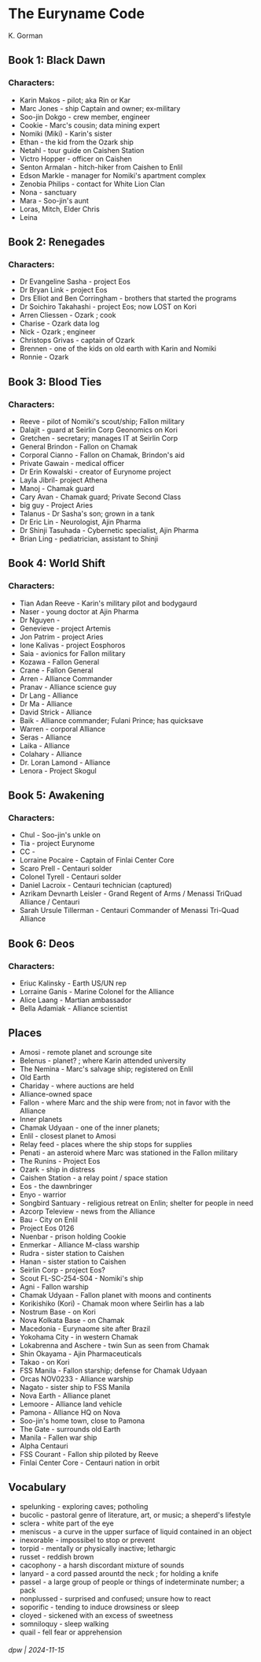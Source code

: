 # The Euryname Code

K. Gorman

## Book 1: Black Dawn

### Characters:

* Karin Makos - pilot; aka Rin or Kar
* Marc Jones - ship Captain and owner; ex-military
* Soo-jin Dokgo - crew member, engineer
* Cookie - Marc's cousin; data mining expert
* Nomiki (Miki) - Karin's sister
* Ethan - the kid from the Ozark ship
* Netahl - tour guide on Caishen Station
* Victro Hopper - officer on Caishen
* Senton Armalan - hitch-hiker from Caishen to Enlil
* Edson Markle - manager for Nomiki's apartment complex
* Zenobia Philips - contact for White Lion Clan
* Nona - sanctuary
* Mara - Soo-jin's aunt
* Loras, Mitch, Elder Chris
* Leina

## Book 2: Renegades

### Characters:

* Dr Evangeline Sasha - project Eos
* Dr Bryan Link - project Eos
* Drs Elliot and Ben Corringham - brothers that started the programs
* Dr Soichiro Takahashi - project Eos; now LOST on Kori
* Arren Cliessen - Ozark ; cook
* Charise - Ozark data log
* Nick - Ozark ; engineer
* Christops Grivas - captain of Ozark
* Brennen - one of the kids on old earth with Karin and Nomiki
* Ronnie - Ozark

## Book 3: Blood Ties

### Characters:

* Reeve - pilot of Nomiki's scout/ship; Fallon military
* Dalajit - guard at Seirlin Corp Geonomics on Kori
* Gretchen - secretary; manages IT at Seirlin Corp
* General Brindon - Fallon on Chamak
* Corporal Cianno - Fallon on Chamak, Brindon's aid
* Private Gawain - medical officer
* Dr Erin Kowalski - creator of Eurynome project
* Layla Jibril- project Athena
* Manoj - Chamak guard
* Cary Avan - Chamak guard; Private Second Class
* big guy - Project Aries
* Talanus - Dr Sasha's son; grown in a tank
* Dr Eric Lin - Neurologist, Ajin Pharma
* Dr Shinji Tasuhada - Cybernetic specialist, Ajin Pharma
* Brian Ling - pediatrician, assistant to Shinji

## Book 4: World Shift

### Characters:

* Tian Adan Reeve - Karin's military pilot and bodygaurd
* Naser - young doctor at Ajin Pharma
* Dr Nguyen - 
* Genevieve - project Artemis
* Jon Patrim - project Aries
* Ione Kalivas - project Eosphoros 
* Saia - avionics for Fallon military
* Kozawa - Fallon General
* Crane - Fallon General
* Arren - Alliance Commander
* Pranav - Alliance science guy
* Dr Lang - Alliance
* Dr Ma - Alliance
* David Strick - Alliance
* Baik - Alliance commander; Fulani Prince; has quicksave
* Warren - corporal Alliance
* Seras - Alliance
* Laika - Alliance
* Colahary - Alliance
* Dr. Loran Lamond - Alliance 
* Lenora - Project Skogul

## Book 5: Awakening

### Characters:

* Chul - Soo-jin's unkle on 
* Tia - project Eurynome
* CC -
* Lorraine Pocaire - Captain of Finlai Center Core
* Scaro Prell - Centauri solder
* Colonel Tyrell - Centauri solder
* Daniel Lacroix - Centauri technician (captured)
* Azrikam Devnarth Leisler - Grand Regent of Arms / Menassi TriQuad Alliance / Centauri
* Sarah Ursule Tillerman - Centauri Commander of Menassi Tri-Quad Alliance

## Book 6: Deos

### Characters:

* Eriuc Kalinsky - Earth US/UN rep
* Lorraine Ganis - Marine Colonel for the Alliance
* Alice Laang - Martian ambassador
* Bella Adamiak - Alliance scientist

## Places

* Amosi - remote planet and scrounge site
* Belenus - planet? ; where Karin attended university
* The Nemina - Marc's salvage ship; registered on Enlil
* Old Earth
* Chariday - where auctions are held
* Alliance-owned space
* Fallon - where Marc and the ship were from; not in favor with the Alliance
* Inner planets
* Chamak Udyaan - one of the inner planets;
* Enlil - closest planet to Amosi
* Relay feed - places where the ship stops for supplies
* Penati - an asteroid where Marc was stationed in the Fallon military
* The Runins - Project Eos
* Ozark - ship in distress
* Caishen Station - a relay point / space station
* Eos - the dawnbringer
* Enyo - warrior
* Songbird Santuary - religious retreat on Enlin; shelter for people in need
* Azcorp Teleview - news from the Alliance
* Bau - City on Enlil
* Project Eos  0126
* Nuenbar - prison holding Cookie
* Enmerkar - Alliance M-class warship
* Rudra -  sister station to Caishen
* Hanan - sister station to Caishen
* Seirlin Corp - project Eos?
* Scout FL-SC-254-S04 - Nomiki's ship
* Agni - Fallon warship
* Chamak Udyaan - Fallon planet with moons and continents
* Korikishiko (Kori) - Chamak moon where Seirlin has a lab
* Nostrum Base - on Kori
* Nova Kolkata Base - on Chamak
* Macedonia - Eurynaome site after Brazil
* Yokohama City - in western Chamak
* Lokabrenna and Aschere - twin Sun as seen from Chamak
* Shin Okayama - Ajin Pharmaceuticals
* Takao - on Kori
* FSS Manila - Fallon starship; defense for Chamak Udyaan
* Orcas NOV0233 - Alliance warship
* Nagato - sister ship to FSS Manila
* Nova Earth - Alliance planet
* Lemoore - Alliance land vehicle
* Pamona - Alliance HQ on Nova 
* Soo-jin's home town, close to Pamona
* The Gate - surrounds old Earth
* Manila - Fallen war ship
* Alpha Centauri
* FSS Courant - Fallon ship piloted by Reeve
* Finlai Center Core - Centauri nation in orbit

## Vocabulary

* spelunking - exploring caves; potholing
* bucolic - pastoral genre of literature, art, or music; a sheperd's lifestyle
* sclera - white part of the eye
* meniscus - a curve in the upper surface of liquid contained in an object
* inexorable - impossibel to stop or prevent
* torpid - mentally or physically inactive; lethargic
* russet - reddish brown
* cacophony - a harsh discordant mixture of sounds
* lanyard - a cord passed arountd the neck ; for holding a knife
* passel - a large group of people or things of indeterminate number; a pack
* nonplussed - surprised and confused; unsure how to react
* soporific - tending to induce drowsiness or sleep
* cloyed - sickened with an excess of sweetness
* somniloquy - sleep walking
* quail - fell fear or apprehension

###### dpw | 2024-11-15
